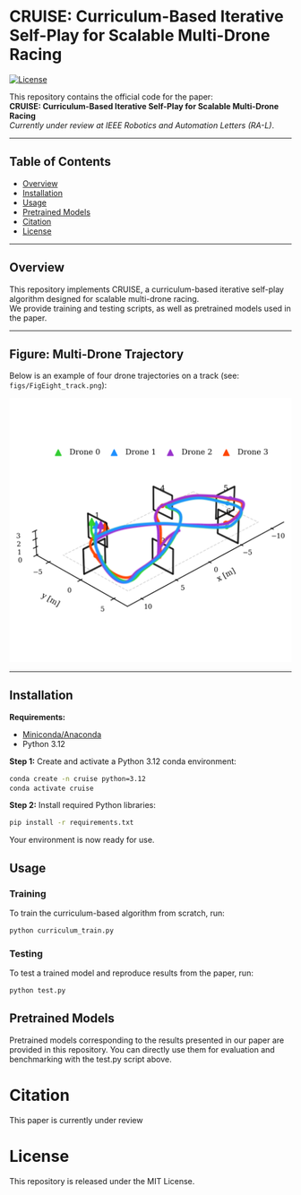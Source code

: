 # CRUISE: Curriculum-Based Iterative Self-Play for Scalable Multi-Drone Racing

[![License](https://img.shields.io/badge/license-MIT-blue.svg)](LICENSE)

This repository contains the official code for the paper:  
**CRUISE: Curriculum-Based Iterative Self-Play for Scalable Multi-Drone Racing**  
*Currently under review at IEEE Robotics and Automation Letters (RA-L)*.

---

## Table of Contents

- [Overview](#overview)
- [Installation](#installation)
- [Usage](#usage)
- [Pretrained Models](#pretrained-models)
- [Citation](#citation)
- [License](#license)

---

## Overview

This repository implements CRUISE, a curriculum-based iterative self-play algorithm designed for scalable multi-drone racing.  
We provide training and testing scripts, as well as pretrained models used in the paper.

---

## Figure: Multi-Drone Trajectory

Below is an example of four drone trajectories on a track (see: `figs/FigEight_track.png`):

![Four drone trajectories on a Fig-8 track](figs/FigEight_track.png)


---

## Installation

**Requirements:**
- [Miniconda/Anaconda](https://docs.conda.io/en/latest/miniconda.html)
- Python 3.12

**Step 1:** Create and activate a Python 3.12 conda environment:
```sh
conda create -n cruise python=3.12
conda activate cruise
```


**Step 2:** Install required Python libraries:
```sh
pip install -r requirements.txt
```

Your environment is now ready for use.


## Usage
### Training
To train the curriculum-based algorithm from scratch, run:
```sh
python curriculum_train.py
```


### Testing
To test a trained model and reproduce results from the paper, run:
```sh
python test.py
```


## Pretrained Models
Pretrained models corresponding to the results presented in our paper are provided in this repository.
You can directly use them for evaluation and benchmarking with the test.py script above.


# Citation

This paper is currently under review


# License
This repository is released under the MIT License.